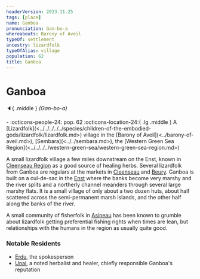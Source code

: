 ```yaml
---
headerVersion: 2023.11.25
tags: [place]
name: Ganboa
pronunciation: Gan-bo-a
whereabouts: Barony of Aveil
typeOf: settlement
ancestry: lizardfolk
typeOfAlias: village
population: 62
title: Ganboa
---
```

# Ganboa
:speaker:{ .middle } *(Gan-bo-a)*  
<div class="grid cards ext-narrow-margin ext-one-column" markdown>
-  
    :octicons-people-24: pop. 62  
    :octicons-location-24:{ .lg .middle } A [Lizardfolk](<../../../../../species/children-of-the-embodied-gods/lizardfolk/lizardfolk.md>) village in the [Barony of Aveil](<../barony-of-aveil.md>), [Sembara](<../../sembara.md>), the [Western Green Sea Region](<../../../../western-green-sea/western-green-sea-region.md>)  
</div>


A small lizardfolk village a few miles downstream on the Enst, known in [Cleenseau Region](<./cleenseau-region.md>) as a good source of healing herbs. Several lizardfolk from Ganboa are regulars at the markets in [Cleenseau](<cleenseau/cleenseau.md>) and [Beury](<./beury.md>).  Ganboa is built on a cul-de-sac in the [Enst](<../../../rivers/wistel-enst-watershed/enst.md>) where the banks become very marshy and the river splits and a northerly channel meanders through several large marshy flats. It is a small village of only about a two dozen huts, about half scattered across the semi-permanent marsh islands, and the other half along the banks of the river. 

A small community of fisherfolk in [Asineau](<./asineau.md>) has been known to grumble about lizardfolk getting preferential fishing rights when times are lean, but relationships with the humans in the region as usually quite good.
### Notable Residents

* [Erdu](<../../../../../people/lizardfolk/erdu.md>), the spokesperson
* [Unai](<../../../../../people/lizardfolk/unai.md>), a noted herbalist and healer, chiefly responsible Ganboa's reputation

